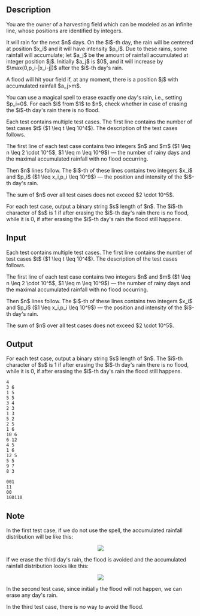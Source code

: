 ## Description

<div><p>You are the owner of a harvesting field which can be modeled as an infinite line, whose positions are identified by integers.</p><p>It will rain for the next $n$ days. On the $i$-th day, the rain will be centered at position $x_i$ and it will have intensity $p_i$. Due to these rains, some rainfall will accumulate; let $a_j$ be the amount of rainfall accumulated at integer position $j$. Initially $a_j$ is $0$, and it will increase by $\max(0,p_i-|x_i-j|)$ after the $i$-th day's rain.</p><p>A flood will hit your field if, at any moment, there is a position $j$ with accumulated rainfall $a_j&gt;m$.</p><p>You can use a magical spell to erase <span class="tex-font-style-bf">exactly one</span> day's rain, i.e., setting $p_i=0$. For each $i$ from $1$ to $n$, check whether in case of erasing the $i$-th day's rain there is no flood.</p></div><div class="input-specification"><p>Each test contains multiple test cases. The first line contains the number of test cases $t$ ($1 \leq t \leq 10^4$). The description of the test cases follows.</p><p>The first line of each test case contains two integers $n$ and $m$ ($1 \leq n \leq 2 \cdot 10^5$, $1 \leq m \leq 10^9$) — the number of rainy days and the maximal accumulated rainfall with no flood occurring.</p><p>Then $n$ lines follow. The $i$-th of these lines contains two integers $x_i$ and $p_i$ ($1 \leq x_i,p_i \leq 10^9$) — the position and intensity of the $i$-th day's rain.</p><p>The sum of $n$ over all test cases does not exceed $2 \cdot 10^5$.</p></div><div class="output-specification"><p>For each test case, output a binary string $s$ length of $n$. The $i$-th character of $s$ is <span class="tex-font-style-tt">1</span> if after erasing the $i$-th day's rain there is <span class="tex-font-style-bf">no</span> flood, while it is <span class="tex-font-style-tt">0</span>, if after erasing the $i$-th day's rain the flood still happens.</p></div>

## Input

<p>Each test contains multiple test cases. The first line contains the number of test cases $t$ ($1 \leq t \leq 10^4$). The description of the test cases follows.</p><p>The first line of each test case contains two integers $n$ and $m$ ($1 \leq n \leq 2 \cdot 10^5$, $1 \leq m \leq 10^9$) — the number of rainy days and the maximal accumulated rainfall with no flood occurring.</p><p>Then $n$ lines follow. The $i$-th of these lines contains two integers $x_i$ and $p_i$ ($1 \leq x_i,p_i \leq 10^9$) — the position and intensity of the $i$-th day's rain.</p><p>The sum of $n$ over all test cases does not exceed $2 \cdot 10^5$.</p>

## Output

<p>For each test case, output a binary string $s$ length of $n$. The $i$-th character of $s$ is <span class="tex-font-style-tt">1</span> if after erasing the $i$-th day's rain there is <span class="tex-font-style-bf">no</span> flood, while it is <span class="tex-font-style-tt">0</span>, if after erasing the $i$-th day's rain the flood still happens.</p>





```input1|2,3,4,5,9,10,11
4
3 6
1 5
5 5
3 4
2 3
1 3
5 2
2 5
1 6
10 6
6 12
4 5
1 6
12 5
5 5
9 7
8 3
```




```output1
001
11
00
100110
```



## Note

<p>In the first test case, if we do not use the spell, the accumulated rainfall distribution will be like this:</p><center> <img class="tex-graphics" src="file://1tFNWW5a.png" style="max-width: 100.0%;max-height: 100.0%;"> </center><p>If we erase the third day's rain, the flood is avoided and the accumulated rainfall distribution looks like this:</p><center> <img class="tex-graphics" src="file://Dt1PlVv8.png" style="max-width: 100.0%;max-height: 100.0%;"> </center><p>In the second test case, since initially the flood will not happen, we can erase any day's rain.</p><p>In the third test case, there is no way to avoid the flood.</p>
